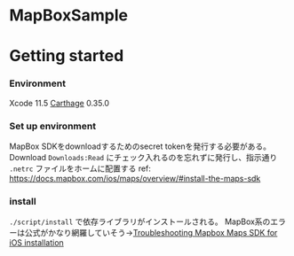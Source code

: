 # MapBoxSample

# Getting started

### Environment

Xcode 11.5
[Carthage](https://github.com/Carthage/Carthage) 0.35.0

### Set up environment

MapBox SDKをdownloadするためのsecret tokenを発行する必要がある。
Download `Downloads:Read` にチェック入れるのを忘れずに発行し、指示通り `.netrc` ファイルをホームに配置する
ref: https://docs.mapbox.com/ios/maps/overview/#install-the-maps-sdk

### install

`./script/install` で依存ライブラリがインストールされる。
MapBox系のエラーは公式がかなり網羅していそう→[Troubleshooting Mapbox Maps SDK for iOS installation](https://docs.mapbox.com/help/troubleshooting/ios-sdk-installation/)

